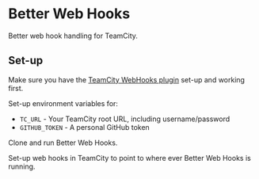 # Better Web Hooks

Better web hook handling for TeamCity.

## Set-up

Make sure you have the [TeamCity WebHooks plugin](http://netwolfuk.wordpress.com/teamcity-plugins/tcwebhooks/) set-up and working first.

Set-up environment variables for:

 - `TC_URL` - Your TeamCity root URL, including username/password
 - `GITHUB_TOKEN` - A personal GitHub token
 
Clone and run Better Web Hooks.

Set-up web hooks in TeamCity to point to where ever Better Web Hooks is running.
